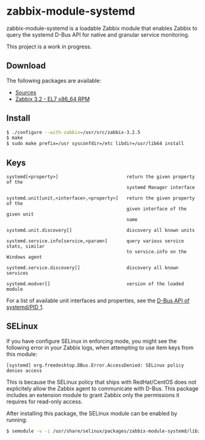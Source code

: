 # zabbix-module-systemd

zabbix-module-systemd is a loadable Zabbix module that enables Zabbix to query
the systemd D-Bus API for native and granular service monitoring.

This project is a work in progress.

## Download

The following packages are available:

- [Sources](http://s3.cavaliercoder.com/zabbix-contrib/release/zabbix-module-systemd-1.1.0.tar.gz)
- [Zabbix 3.2 - EL7 x86_64 RPM](http://s3.cavaliercoder.com/zabbix-contrib/rhel/7/x86_64/zabbix-module-systemd-1.1.0-1.x86_64.rpm)

## Install

```bash
$ ./configure --with-zabbix=/usr/src/zabbix-3.2.5
$ make
$ sudo make prefix=/usr sysconfdir=/etc libdir=/usr/lib64 install
```

## Keys

```
systemd[<property>]                         return the given property of the
                                            systemd Manager interface

systemd.unit[unit,<interface>,<property>]   return the given property of the
                                            given interface of the given unit
                                            name

systemd.unit.discovery[]                    discovery all known units

systemd.service.info[service,<param>]       query various service stats, similar
                                            to service.info on the Windows agent

systemd.service.discovery[]                 discovery all known services

systemd.modver[]                            version of the loaded module
```

For a list of available unit interfaces and properties, see the
[D-Bus API of systemd/PID 1](https://www.freedesktop.org/wiki/Software/systemd/dbus).

## SELinux

If you have configure SELinux in enforcing mode, you might see the following
error in your Zabbix logs, when attempting to use item keys from this module:

```
[systemd] org.freedesktop.DBus.Error.AccessDenied: SELinux policy denies access
```

This is because the SELinux policy that ships with RedHat/CentOS does not
explicitely allow the Zabbix agent to communicate with D-Bus. This package
includes an extension module to grant Zabbix only the permissions it requires
for read-only access.

After installing this package, the SELinux module can be enabled by running:

```bash
$ semodule -v -i /usr/share/selinux/packages/zabbix-module-systemd/libzbxsystemd.pp
```
